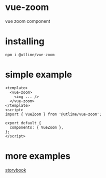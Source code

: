 # vue-zoom
vue zoom component

# installing
`npm i @utlime/vue-zoom`

# simple example
```
<template>
  <vue-zoom>
    <img ... />
  </vue-zoom>
</template>
<script>
import { VueZoom } from '@utlime/vue-zoom';

export default {
  components: { VueZoom },
};
</script>

```

# more examples
[storybook](https://utlime.github.io/vue-zoom/)

